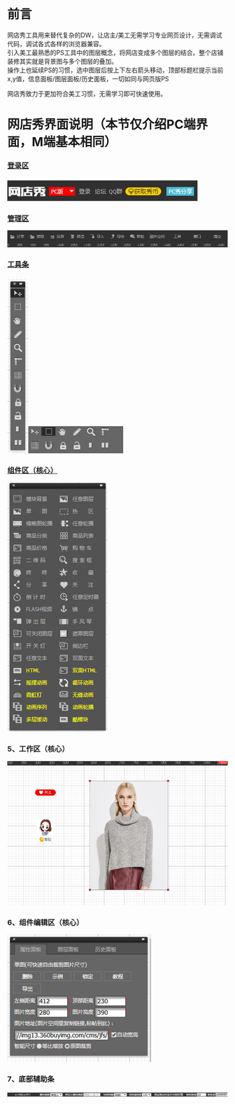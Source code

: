# 前言

网店秀工具用来替代复杂的DW，让店主/美工无需学习专业网页设计，无需调试代码，调试各式各样的浏览器兼容。  
引入美工最熟悉的PS工具中的图层概念，将网店变成多个图层的结合。整个店铺装修其实就是背景图与多个图层的叠加。  
操作上也延续PS的习惯，选中图层后按上下左右箭头移动，顶部标题栏提示当前 x,y值，信息面板/图层面板/历史面板，一切如同与网页版PS

网店秀致力于更加符合美工习惯，无需学习即可快速使用。

# 网店秀界面说明（本节仅介绍PC端界面，M端基本相同）

### [登录区](/chapter1/gong-ju-jie-mian/deng-lu-qu.md)

### ![](/assets/2.png)

### [管理区](/chapter1/gong-ju-jie-mian/guan-li-qu.md)

![](/assets/8.png)

### [工具条](/chapter1/gong-ju-jie-mian/gong-ju-tiao.md)

![](/assets/3.png)![](/assets/impo6rrt.png)

### [组件区（核心）](/chapter1/gong-ju-jie-mian/zu-jian-qu-ff08-he-xin-ff09.md)

![](/assets/4.png)

### 5、工作区（核心）

![](/assets/6.png)

### 6、组件编辑区（核心）

![](/assets/5.png)

### 7、底部辅助条

![](/assets/7.png)

